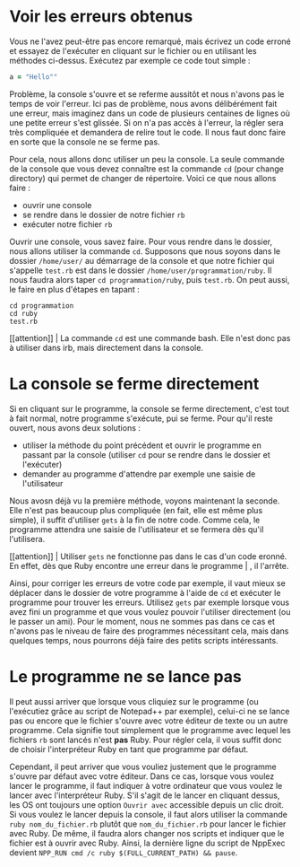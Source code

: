 # Voir les erreurs obtenus

Vous ne l'avez peut-être pas encore remarqué, mais écrivez un code erroné et essayez de l'exécuter en cliquant sur le fichier
ou en utilisant les méthodes ci-dessus. Exécutez par exemple ce code tout simple :

```ruby
a = "Hello""
```

Problème, la console s'ouvre et se referme aussitôt et nous n'avons pas le temps de voir l'erreur. Ici pas de problème, nous 
avons délibérément fait une erreur, mais imaginez dans un code de plusieurs centaines de lignes où une petite erreur s'est glissée.
Si on n'a pas accès à l'erreur, la régler sera très compliquée et demandera de relire tout le code. Il nous faut donc faire en 
sorte que la console ne se ferme pas.

Pour cela, nous allons donc utiliser un peu la console. La seule commande de la console que vous devez connaître est la commande
`cd` (pour change directory) qui permet de changer de répertoire. Voici ce que nous allons faire :

- ouvrir une console
- se rendre dans le dossier de notre fichier `rb`
- exécuter notre fichier `rb`

Ouvrir une console, vous savez faire. Pour vous rendre dans le dossier, nous allons utiliser la commande `cd`. Supposons que nous 
soyons dans le dossier `/home/user/` au démarrage de la console et que notre fichier qui s'appelle `test.rb` est dans le dossier
`/home/user/programmation/ruby`. Il nous faudra alors taper `cd programmation/ruby`, puis `test.rb`. On peut aussi, le faire en 
plus d'étapes en tapant :

```
cd programmation
cd ruby
test.rb
```

[[attention]]
| La commande `cd` est une commande bash. Elle n'est donc pas à utiliser dans irb, mais directement dans la console. 

# La console se ferme directement

Si en cliquant sur le programme, la console se ferme directement, c'est tout à fait normal, notre programme s'exécute, pui se ferme. Pour qu'il reste ouvert, nous avons deux solutions :

- utiliser la méthode du point précédent et ouvrir le programme en passant par la console (utiliser `cd` pour se rendre dans le dossier et l'exécuter)
- demander au programme d'attendre par exemple une saisie de l'utilisateur

Nous avosn déjà vu la première méthode, voyons maintenant la seconde. Elle n'est pas beaucoup plus compliquée (en fait, elle est même plus simple), il suffit d'utiliser `gets` à la fin de notre code. Comme cela, le programme attendra une saisie de l'utilisateur et se fermera dès qu'il l'utilisera. 

[[attention]]
| Utiliser `gets` ne fonctionne pas dans le cas d'un code eronné. En effet, dès que Ruby encontre une erreur dans le programme
| , il l'arrête. 

Ainsi, pour corriger les erreurs de votre code par exemple, il vaut mieux se déplacer dans le dossier de votre programme à l'aide de `cd` et exécuter le programme pour trouver les erreurs. Utilisez `gets` par exemple lorsque vous avez fini un programme et que vous voulez pouvoir l'utiliser directement (ou le passer un ami). Pour le moment, nous ne sommes pas dans ce cas et n'avons pas le niveau de faire des programmes nécessitant cela, mais dans quelques temps, nous pourrons déjà faire des petits scripts intéressants.


# Le programme ne se lance pas

Il peut aussi arriver que lorsque vous cliquiez sur le programme (ou l'exécutiez grâce au script de Notepad++ par exemple), celui-ci ne se lance pas ou encore que le fichier s'ouvre avec votre éditeur de texte ou un autre programme. Cela signifie tout simplement que le programme avec lequel les fichiers `rb` sont lancés n'est **pas** Ruby. Pour régler cela, il vous suffit donc de choisir l'interpréteur Ruby en tant que programme par défaut.  

Cependant, il peut arriver que vous vouliez justement que le programme s'ouvre par défaut avec votre éditeur. Dans ce cas, lorsque vous voulez lancer le programme, il faut indiquer à votre ordinateur que vous voulez le lancer avec l'interpréteur Ruby. S'il s'agit de le lancer en cliquant dessus, les OS ont toujours une option `Ouvrir avec` accessible depuis un clic droit. Si vous voulez le lancer depuis la console, il faut alors utiliser la commande `ruby nom_du_fichier.rb` plutôt que `nom_du_fichier.rb` pour lancer le fichier avec Ruby. De même, il faudra alors changer nos scripts et indiquer que le fichier est à ouvrir avec Ruby. Ainsi, la dernière ligne du script de NppExec devient `NPP_RUN cmd /c ruby $(FULL_CURRENT_PATH) && pause`.
